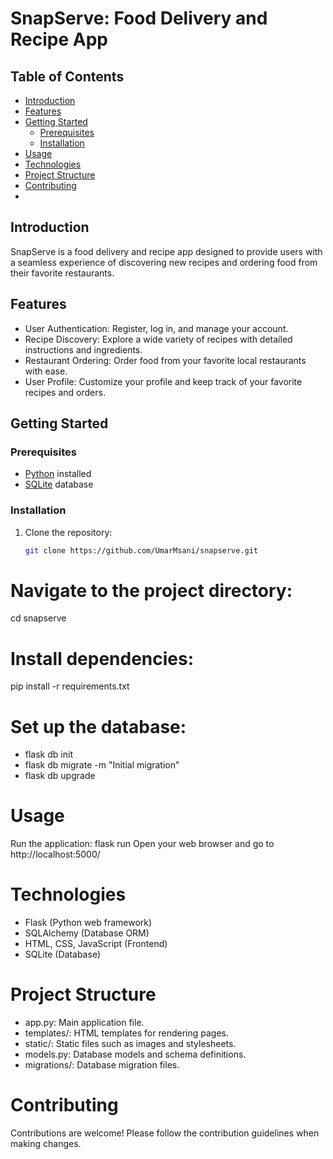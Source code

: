 # SnapServe: Food Delivery and Recipe App

## Table of Contents
- [Introduction](#introduction)
- [Features](#features)
- [Getting Started](#getting-started)
  - [Prerequisites](#prerequisites)
  - [Installation](#installation)
- [Usage](#usage)
- [Technologies](#technologies)
- [Project Structure](#project-structure)
- [Contributing](#contributing)
- 
## Introduction
SnapServe is a food delivery and recipe app designed to provide users with a seamless experience of discovering new recipes and ordering food from their favorite restaurants.

## Features
- User Authentication: Register, log in, and manage your account.
- Recipe Discovery: Explore a wide variety of recipes with detailed instructions and ingredients.
- Restaurant Ordering: Order food from your favorite local restaurants with ease.
- User Profile: Customize your profile and keep track of your favorite recipes and orders.

## Getting Started

### Prerequisites
- [Python](https://www.python.org/) installed
- [SQLite](https://www.sqlite.org/index.html) database

### Installation
1. Clone the repository:
   ```bash
   git clone https://github.com/UmarMsani/snapserve.git
   
# Navigate to the project directory:
cd snapserve

# Install dependencies:
pip install -r requirements.txt

# Set up the database:
* flask db init
* flask db migrate -m "Initial migration"
* flask db upgrade

# Usage
Run the application:
flask run
Open your web browser and go to http://localhost:5000/

# Technologies

* Flask (Python web framework)
* SQLAlchemy (Database ORM)
* HTML, CSS, JavaScript (Frontend)
* SQLite (Database)

# Project Structure

* app.py: Main application file.
* templates/: HTML templates for rendering pages.
* static/: Static files such as images and stylesheets.
* models.py: Database models and schema definitions.
* migrations/: Database migration files.

# Contributing

Contributions are welcome! Please follow the contribution guidelines when making changes.
